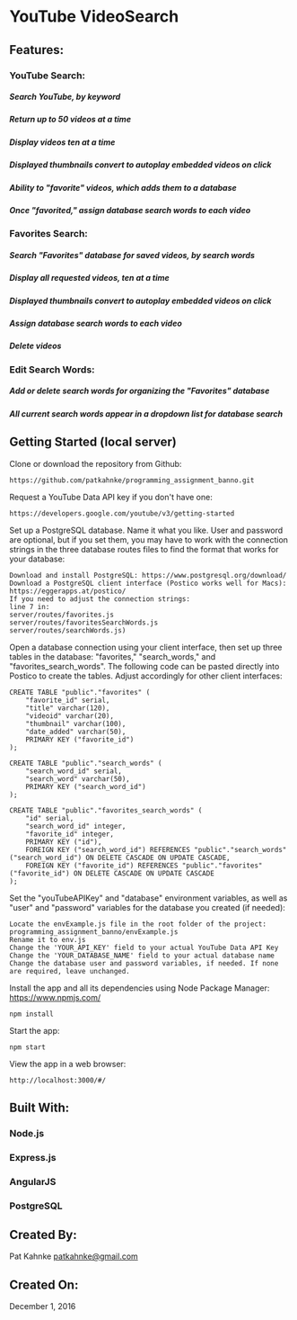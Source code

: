 # YouTube VideoSearch

## Features:

### YouTube Search:
##### Search YouTube, by keyword
##### Return up to 50 videos at a time
##### Display videos ten at a time
##### Displayed thumbnails convert to autoplay embedded videos on click
##### Ability to "favorite" videos, which adds them to a database
##### Once "favorited," assign database search words to each video

### Favorites Search:
##### Search "Favorites" database for saved videos, by search words
##### Display all requested videos, ten at a time
##### Displayed thumbnails convert to autoplay embedded videos on click
##### Assign database search words to each video
##### Delete videos

### Edit Search Words:
##### Add or delete search words for organizing the "Favorites" database
##### All current search words appear in a dropdown list for database search

## Getting Started (local server)

Clone or download the repository from Github:
```
https://github.com/patkahnke/programming_assignment_banno.git

```

Request a YouTube Data API key if you don't have one:

```
https://developers.google.com/youtube/v3/getting-started
```

Set up a PostgreSQL database. Name it what you like. User and password are optional, but if you set them, you may have to work with the connection strings in the three database routes files to find the format that works for your database:

```
Download and install PostgreSQL: https://www.postgresql.org/download/
Download a PostgreSQL client interface (Postico works well for Macs): https://eggerapps.at/postico/
If you need to adjust the connection strings:
line 7 in:
server/routes/favorites.js
server/routes/favoritesSearchWords.js
server/routes/searchWords.js)
```

Open a database connection using your client interface, then set up three tables in the database: "favorites," "search_words," and "favorites_search_words". The following code can be pasted directly into Postico to create the tables. Adjust accordingly for other client interfaces:

```
CREATE TABLE "public"."favorites" (
    "favorite_id" serial,
    "title" varchar(120),
    "videoid" varchar(20),
    "thumbnail" varchar(100),
    "date_added" varchar(50),
    PRIMARY KEY ("favorite_id")
);

CREATE TABLE "public"."search_words" (
    "search_word_id" serial,
    "search_word" varchar(50),
    PRIMARY KEY ("search_word_id")
);

CREATE TABLE "public"."favorites_search_words" (
    "id" serial,
    "search_word_id" integer,
    "favorite_id" integer,
    PRIMARY KEY ("id"),
    FOREIGN KEY ("search_word_id") REFERENCES "public"."search_words"("search_word_id") ON DELETE CASCADE ON UPDATE CASCADE,
    FOREIGN KEY ("favorite_id") REFERENCES "public"."favorites"("favorite_id") ON DELETE CASCADE ON UPDATE CASCADE
);
```

Set the "youTubeAPIKey" and "database" environment variables, as well as "user" and "password" variables for the database you created (if needed):

```
Locate the envExample.js file in the root folder of the project: programming_assignment_banno/envExample.js
Rename it to env.js
Change the 'YOUR_API_KEY' field to your actual YouTube Data API Key
Change the 'YOUR_DATABASE_NAME' field to your actual database name
Change the database user and password variables, if needed. If none are required, leave unchanged.
```

Install the app and all its dependencies using Node Package Manager: https://www.npmjs.com/

```
npm install
```

Start the app:

```
npm start
```

View the app in a web browser:

```
http://localhost:3000/#/
```

## Built With:
### Node.js
### Express.js
### AngularJS
### PostgreSQL

## Created By:
Pat Kahnke
patkahnke@gmail.com

## Created On:
December 1, 2016
